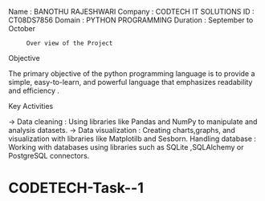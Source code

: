 Name : BANOTHU RAJESHWARI
Company : CODTECH IT SOLUTIONS
ID : CT08DS7856
Domain : PYTHON PROGRAMMING
Duration : September to October

         Over view of the Project
 
Objective

The primary objective of the python programming language is to provide
a simple, easy-to-learn, and powerful language that emphasizes readability and efficiency .

Key Activities

-> Data cleaning : Using libraries like Pandas and NumPy to manipulate and analysis datasets.
-> Data visualization : Creating charts,graphs, and visualization with libraries like Matplotilb and Sesborn.
Handling database : Working with databases using libraries such as SQLite ,SQLAlchemy or PostgreSQL connectors.

# CODETECH-Task--1
